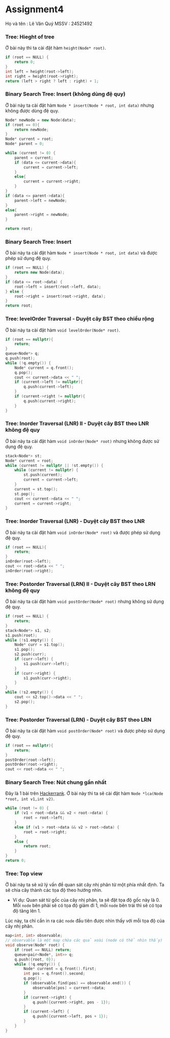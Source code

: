 # Assignment4
Họ và tên : Lê Văn Quý
MSSV : 24521492
### Tree: Hieght of tree
Ở bài này thì ta cài đặt hàm `height(Node* root)`.
``` c++
if (root == NULL) {
    return 0;
}
int left = height(root->left);
int right = height(root->right);
return (left > right ? left : right) + 1;
```

### Binary Search Tree: Insert (không dùng đệ quy)
Ở bài này ta cài đặt hàm `Node * insert(Node * root, int data)` nhưng không được dùng đệ quy.
``` c++
Node* newNode = new Node(data);
if (root == 0){
    return newNode;
}
Node* current = root;
Node* parent = 0;

while (current != 0) {
    parent = current;
    if (data <= current->data){
        current = current->left;
    }
    else{
        current = current->right;
    }
}
if (data <= parent->data){
    parent->left = newNode;
}
else{
    parent->right = newNode;
}

return root;
```

### Binary Search Tree: Insert
Ở bài này ta cài đặt hàm `Node * insert(Node * root, int data)` và được phép sử dụng đệ quy.
``` c++
if (root == NULL) {
    return new Node(data);
}
if (data <= root->data) {
    root->left = insert(root->left, data);
} else {
    root->right = insert(root->right, data);
}
return root;
```

### Tree: levelOrder Traversal - Duyệt cây BST theo chiều rộng
Ở bài này ta cài đặt hàm `void levelOrder(Node* root)`.
``` c++
if (root == nullptr){
    return;
}
queue<Node*> q;
q.push(root);
while (!q.empty()) {
    Node* current = q.front();
    q.pop();
    cout << current->data << " ";
    if (current->left != nullptr){
        q.push(current->left);
    }
    if (current->right != nullptr){
        q.push(current->right);
    }
}
```

### Tree: Inorder Traversal (LNR) II - Duyệt cây BST theo LNR không đệ quy
Ở bài này ta cài đặt hàm `void inOrder(Node* root)` nhưng không được sử dụng đệ quy.
``` c++
stack<Node*> st;  
Node* current = root;
while (current != nullptr || !st.empty()) {
    while (current != nullptr) {
        st.push(current);
        current = current->left;
    }
    current = st.top();
    st.pop();
    cout << current->data << " ";
    current = current->right;
}
```

### Tree: Inorder Traversal (LNR) - Duyệt cây BST theo LNR
Ở bài này ta cài đặt hàm `void inOrder(Node* root)` và được phép sử dụng đệ quy.
``` c++
if (root == NULL){ 
    return;
}
inOrder(root->left);           
cout << root->data << " ";   
inOrder(root->right);
```

### Tree: Postorder Traversal (LRN) II - Duyệt cây BST theo LRN không đệ quy
Ở bài này ta cài đặt hàm `void postOrder(Node* root)` nhưng không sử dụng đệ quy.
``` c++
if (root == NULL) {
    return;
}
stack<Node*> s1, s2;
s1.push(root);
while (!s1.empty()) {
    Node* curr = s1.top();
    s1.pop();
    s2.push(curr);
    if (curr->left) {
        s1.push(curr->left);
    }
    if (curr->right) {
        s1.push(curr->right);
    }
}
while (!s2.empty()) {
    cout << s2.top()->data << " ";
    s2.pop();
}
```

### Tree: Postorder Traversal (LRN) - Duyệt cây BST theo LRN
Ở bài này ta cài đặt hàm `void postOrder(Node* root)` và được phép sử dụng đệ quy.
``` c++
if (root == nullptr){
    return;
}
postOrder(root->left);   
postOrder(root->right);  
cout << root->data << " ";
```

### Binary Search Tree: Nút chung gần nhất
Đây là 1 bài trên [Hackerrank](https://www.hackerrank.com/challenges/binary-search-tree-lowest-common-ancestor/problem). Ở bài này thì ta sẽ cài đặt hàm `Node *lca(Node *root, int v1,int v2)`.
``` c++
while (root != 0) {
    if (v1 < root->data && v2 < root->data) {
        root = root->left;
    } 
    else if (v1 > root->data && v2 > root->data) {
        root = root->right;
    } 
    else {
        return root;
    }
}
return 0;
```

### Tree: Top view
Ở bài này ta sẽ xử lý vấn đề quan sát cây nhị phân từ một phía nhất định. Ta sẽ chia cây thành các tọa độ theo hướng nhìn. 

- Ví dụ: Quan sát từ gốc của cây nhị phân, ta sẽ đặt tọa độ gốc này là 0. Mỗi `node` bên phải sẽ có tọa độ giảm đi 1, mỗi `node` bên trái thì sẽ có tọa độ tăng lên 1. 

Lúc này, ta chỉ cần in ra các `node` đầu tiên được nhìn thấy với mỗi tọa độ của cây nhị phân.
``` c++
map<int, int> observable; 
// observable là một map chứa các quả xoài (node có thể nhìn thấy)
void observe(Node* root) {
    if (root == NULL) return;
    queue<pair<Node*, int>> q;
    q.push({root, 0});
    while (!q.empty()) {
        Node* current = q.front().first;
        int pos = q.front().second;
        q.pop();
        if (observable.find(pos) == observable.end()) {
            observable[pos] = current->data;
        }
        if (current->right) {
            q.push({current->right, pos - 1});
        }
        if (current->left) {
            q.push({current->left, pos + 1});
        }
    }
}
```

